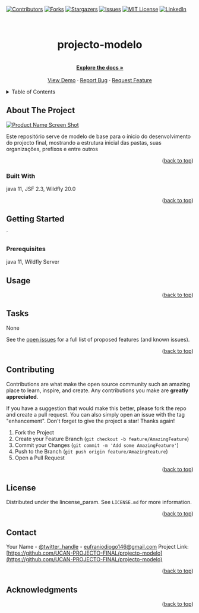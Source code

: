 <div id="top"></div>
<!--
*** Thanks for checking out the Best-README-Template. If you have a suggestion
*** that would make this better, please fork the repo and create a pull request
*** or simply open an issue with the tag "enhancement".
*** Don't forget to give the project a star!
*** Thanks again! Now go create something AMAZING! :D
-->



<!-- PROJECT SHIELDS -->
<!--
*** I'm using markdown "reference style" links for readability.
*** Reference links are enclosed in brackets [ ] instead of parentheses ( ).
*** See the bottom of this document for the declaration of the reference variables
*** for contributors-url, forks-url, etc. This is an optional, concise syntax you may use.
*** https://www.markdownguide.org/basic-syntax/#reference-style-links
-->
[![Contributors][contributors-shield]](https://github.com/UCAN-PROJECTO-FINAL/projecto-modelo/CONTRIBUTORS.md)
[![Forks][forks-shield]](https://github.com/UCAN-PROJECTO-FINAL/projecto-modelo/fork)
[![Stargazers][stars-shield]](https://github.com/UCAN-PROJECTO-FINAL/projecto-modelo/stargazersi)
[![Issues][issues-shield]](https://github.com/UCAN-PROJECTO-FINAL/projecto-modelo/issues)
[![MIT License][license-shield]](https://github.com/UCAN-PROJECTO-FINAL/projecto-modelo/blob/master/LICENSE)
[![LinkedIn][linkedin-shield]](https://www.linkedin.com/in/eufranio-diogo-a33145122/)



<!-- PROJECT LOGO -->
<br />
<div align="center">
<h1 align="center">projecto-modelo</h1>

  <p align="center">
    <br />
    <a href="https://github.com/UCAN-PROJECTO-FINAL/projecto-modelo"><strong>Explore the docs »</strong></a>
    <br />
    <br />
    <a href="https:///projecto-modelo">View Demo</a>
    ·
    <a href="https://github.com/UCAN-PROJECTO-FINAL/projecto-modelo/issues">Report Bug</a>
    ·
    <a href="https://github.com/UCAN-PROJECTO-FINAL/projecto-modelo/issues">Request Feature</a>
  </p>
</div>



<!-- TABLE OF CONTENTS -->
<details>
  <summary>Table of Contents</summary>
  <ol>
    <li>
      <a href="#about-the-project">About The Project</a>
      <ul>
        <li><a href="#built-with">Built With</a></li>
      </ul>
    </li>
    <li>
      <a href="#getting-started">Getting Started</a>
      <ul>
        <li><a href="#prerequisites">Prerequisites</a></li>
        <li><a href="#installation">Installation</a></li>
      </ul>
    </li>
    <li><a href="#usage">Usage</a></li>
    <li><a href="#roadmap">Roadmap</a></li>
    <li><a href="#contributing">Contributing</a></li>
    <li><a href="#license">License</a></li>
    <li><a href="#contact">Contact</a></li>
    <li><a href="#acknowledgments">Acknowledgments</a></li>
  </ol>
</details>



<!-- ABOUT THE PROJECT -->
## About The Project

[![Product Name Screen Shot][product-screenshot]](https:///projecto-modelo)

Este repositório serve de modelo de base para o ínicio do desenvolvimento do projecto final, mostrando a estrutura inicial das pastas, suas organizações, prefixos e entre outros

<p align="right">(<a href="#top">back to top</a>)</p>



### Built With

java 11, JSF 2.3, Wildfly 20.0

<p align="right">(<a href="#top">back to top</a>)</p>

<!-- GETTING STARTED -->
## Getting Started

´

### Prerequisites

java 11, Wildfly Server


<!-- USAGE EXAMPLES -->
## Usage



<p align="right">(<a href="#top">back to top</a>)</p>



<!-- ROADMAP -->
## Tasks

None

See the [open issues](https://github.com/UCAN-PROJECTO-FINAL/projecto-modelo/issues) for a full list of proposed features (and known issues).

<p align="right">(<a href="#top">back to top</a>)</p>



<!-- CONTRIBUTING -->
## Contributing

Contributions are what make the open source community such an amazing place to learn, inspire, and create. Any contributions you make are **greatly appreciated**.

If you have a suggestion that would make this better, please fork the repo and create a pull request. You can also simply open an issue with the tag "enhancement".
Don't forget to give the project a star! Thanks again!

1. Fork the Project
2. Create your Feature Branch (`git checkout -b feature/AmazingFeature`)
3. Commit your Changes (`git commit -m 'Add some AmazingFeature'`)
4. Push to the Branch (`git push origin feature/AmazingFeature`)
5. Open a Pull Request

<p align="right">(<a href="#top">back to top</a>)</p>



<!-- LICENSE -->
## License

Distributed under the lincense_param. See `LICENSE.md` for more information.

<p align="right">(<a href="#top">back to top</a>)</p>



<!-- CONTACT -->
## Contact

Your Name - [@twitter_handle](https://twitter.com/twitter_handle) - eufraniodiogo146@gmail.com
Project Link: [https://github.com/UCAN-PROJECTO-FINAL/projecto-modelo](https://github.com/UCAN-PROJECTO-FINAL/projecto-modelo)

<p align="right">(<a href="#top">back to top</a>)</p>



<!-- ACKNOWLEDGMENTS -->
## Acknowledgments



<p align="right">(<a href="#top">back to top</a>)</p>



<!-- MARKDOWN LINKS & IMAGES -->
<!-- https://www.markdownguide.org/basic-syntax/#reference-style-links -->
[contributors-shield]: https://img.shields.io/github/contributors/UCAN-PROJECTO-FINAL/projecto-modelo.svg?style=for-the-badge
[contributors-url]: https://github.com/UCAN-PROJECTO-FINAL/projecto-modelo/graphs/contributors
[forks-shield]: https://img.shields.io/github/forks/UCAN-PROJECTO-FINAL/projecto-modelo.svg?style=for-the-badge
[forks-url]: https://github.com/UCAN-PROJECTO-FINAL/projecto-modelo/network/members
[stars-shield]: https://img.shields.io/github/stars/UCAN-PROJECTO-FINAL/projecto-modelo.svg?style=for-the-badge
[stars-url]: https://github.com/UCAN-PROJECTO-FINAL/projecto-modelo/stargazers
[issues-shield]: https://img.shields.io/github/issues/UCAN-PROJECTO-FINAL/projecto-modelo.svg?style=for-the-badge
[issues-url]: https://github.com/UCAN-PROJECTO-FINAL/projecto-modelo/issues
[license-shield]: https://img.shields.io/github/license/UCAN-PROJECTO-FINAL/projecto-modelo.svg?style=for-the-badge
[license-url]: https://github.com/UCAN-PROJECTO-FINAL/projecto-modelo/blob/master/LICENSE.txt
[linkedin-shield]: https://img.shields.io/badge/-LinkedIn-black.svg?style=for-the-badge&logo=linkedin&colorB=555
[linkedin-url]: https://linkedin.com/in/eufranio-diogo-a33145122
[product-screenshot]: IMG/.png
